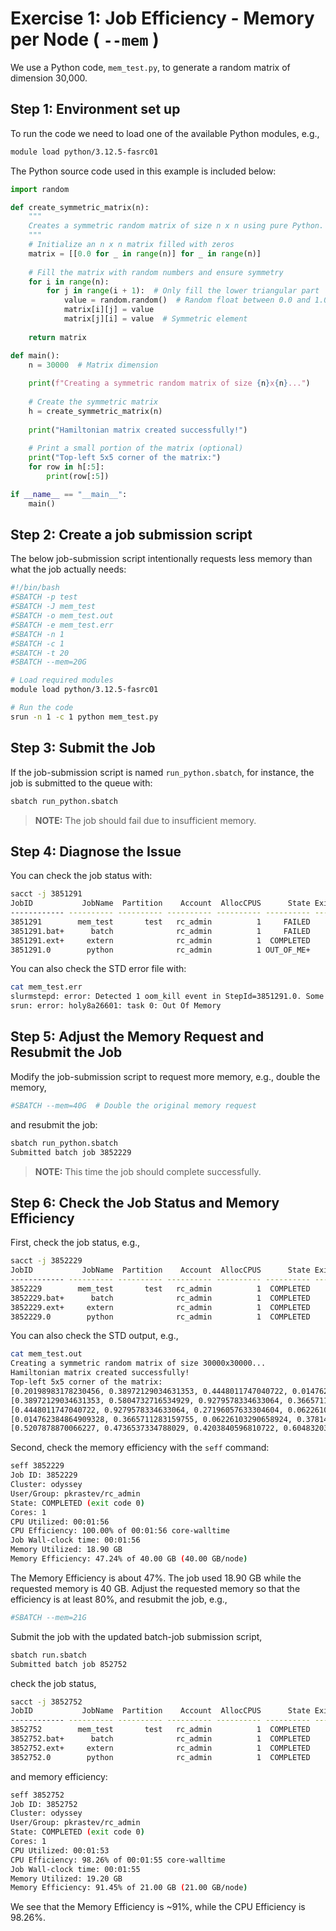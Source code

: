 # Exercise 1: Job Efficiency - Memory per Node ( `--mem` )

We use a Python code, `mem_test.py`, to generate a random matrix of dimension 30,000.  

## Step 1: Environment set up
To run the code we need to load one of the available Python modules, e.g.,

```bash
module load python/3.12.5-fasrc01
```

 The Python source code used in this example  is included  below:

```python
import random

def create_symmetric_matrix(n):
    """
    Creates a symmetric random matrix of size n x n using pure Python.
    """
    # Initialize an n x n matrix filled with zeros
    matrix = [[0.0 for _ in range(n)] for _ in range(n)]
    
    # Fill the matrix with random numbers and ensure symmetry
    for i in range(n):
        for j in range(i + 1):  # Only fill the lower triangular part
            value = random.random()  # Random float between 0.0 and 1.0
            matrix[i][j] = value
            matrix[j][i] = value  # Symmetric element
    
    return matrix

def main():
    n = 30000  # Matrix dimension
    
    print(f"Creating a symmetric random matrix of size {n}x{n}...")
    
    # Create the symmetric matrix
    h = create_symmetric_matrix(n)
    
    print("Hamiltonian matrix created successfully!")
    
    # Print a small portion of the matrix (optional)
    print("Top-left 5x5 corner of the matrix:")
    for row in h[:5]:
        print(row[:5])

if __name__ == "__main__":
    main()
```

## Step 2: Create a job submission  script

The below job-submission script intentionally requests less memory than what the job
actually needs:

```bash
#!/bin/bash
#SBATCH -p test
#SBATCH -J mem_test
#SBATCH -o mem_test.out
#SBATCH -e mem_test.err
#SBATCH -n 1
#SBATCH -c 1
#SBATCH -t 20
#SBATCH --mem=20G 

# Load required modules
module load python/3.12.5-fasrc01 

# Run the code
srun -n 1 -c 1 python mem_test.py
```

## Step 3: Submit the Job

If the job-submission script is named `run_python.sbatch`, for instance, the job 
is submitted to the queue with:

```bash
sbatch run_python.sbatch
```
>**NOTE:** The job should fail due to insufficient memory. 

## Step 4: Diagnose the Issue

You can check the job status with:

```bash
sacct -j 3851291
JobID           JobName  Partition    Account  AllocCPUS      State ExitCode 
------------ ---------- ---------- ---------- ---------- ---------- -------- 
3851291        mem_test       test   rc_admin          1     FAILED      1:0 
3851291.bat+      batch              rc_admin          1     FAILED      1:0 
3851291.ext+     extern              rc_admin          1  COMPLETED      0:0 
3851291.0        python              rc_admin          1 OUT_OF_ME+    0:125 
```

You can also check the STD error file with:

```bash
cat mem_test.err 
slurmstepd: error: Detected 1 oom_kill event in StepId=3851291.0. Some of the step tasks have been OOM Killed.
srun: error: holy8a26601: task 0: Out Of Memory
```

## Step 5: Adjust the Memory Request and Resubmit the Job

Modify the job-submission script to request more memory, e.g., double the memory,

```bash
#SBATCH --mem=40G  # Double the original memory request 
```

and resubmit the job:

```bash
sbatch run_python.sbatch
Submitted batch job 3852229
```

>**NOTE:** This time the job should complete successfully.

## Step 6: Check the Job Status and Memory Efficiency

First, check the job status, e.g.,
```bash
sacct -j 3852229
JobID           JobName  Partition    Account  AllocCPUS      State ExitCode 
------------ ---------- ---------- ---------- ---------- ---------- -------- 
3852229        mem_test       test   rc_admin          1  COMPLETED      0:0 
3852229.bat+      batch              rc_admin          1  COMPLETED      0:0 
3852229.ext+     extern              rc_admin          1  COMPLETED      0:0 
3852229.0        python              rc_admin          1  COMPLETED      0:0 
```
You can also check the STD output, e.g.,

```bash
cat mem_test.out 
Creating a symmetric random matrix of size 30000x30000...
Hamiltonian matrix created successfully!
Top-left 5x5 corner of the matrix:
[0.20198983178230456, 0.38972129034631353, 0.4448011747040722, 0.014762384864909328, 0.5207878870066227]
[0.38972129034631353, 0.5804732716534929, 0.9279578334633064, 0.3665711283159755, 0.4736537334788029]
[0.4448011747040722, 0.9279578334633064, 0.27196057633304604, 0.06226103290658924, 0.4203840596810722]
[0.014762384864909328, 0.3665711283159755, 0.06226103290658924, 0.3781459667385185, 0.6048320364367925]
[0.5207878870066227, 0.4736537334788029, 0.4203840596810722, 0.6048320364367925, 0.8051804647208598]
```

Second, check the memory efficiency with the `seff` command:

```bash
seff 3852229
Job ID: 3852229
Cluster: odyssey
User/Group: pkrastev/rc_admin
State: COMPLETED (exit code 0)
Cores: 1
CPU Utilized: 00:01:56
CPU Efficiency: 100.00% of 00:01:56 core-walltime
Job Wall-clock time: 00:01:56
Memory Utilized: 18.90 GB
Memory Efficiency: 47.24% of 40.00 GB (40.00 GB/node)
```

The Memory Efficiency is about 47%. The job used 18.90 GB while the requested memory 
is 40 GB. Adjust the requested memory so that the efficiency
is at least 80%, and resubmit the job, e.g.,

```bash
#SBATCH --mem=21G
```

Submit the job with the updated batch-job submission script,

```bash
sbatch run.sbatch
Submitted batch job 852752
```

check the job status,

```bash
sacct -j 3852752
JobID           JobName  Partition    Account  AllocCPUS      State ExitCode 
------------ ---------- ---------- ---------- ---------- ---------- -------- 
3852752        mem_test       test   rc_admin          1  COMPLETED      0:0 
3852752.bat+      batch              rc_admin          1  COMPLETED      0:0 
3852752.ext+     extern              rc_admin          1  COMPLETED      0:0 
3852752.0        python              rc_admin          1  COMPLETED      0:0 
```

and memory efficiency:

```bash
seff 3852752
Job ID: 3852752
Cluster: odyssey
User/Group: pkrastev/rc_admin
State: COMPLETED (exit code 0)
Cores: 1
CPU Utilized: 00:01:53
CPU Efficiency: 98.26% of 00:01:55 core-walltime
Job Wall-clock time: 00:01:55
Memory Utilized: 19.20 GB
Memory Efficiency: 91.45% of 21.00 GB (21.00 GB/node)
```

We see that the Memory Efficiency is ~91%, while the CPU Efficiency is 98.26%.
